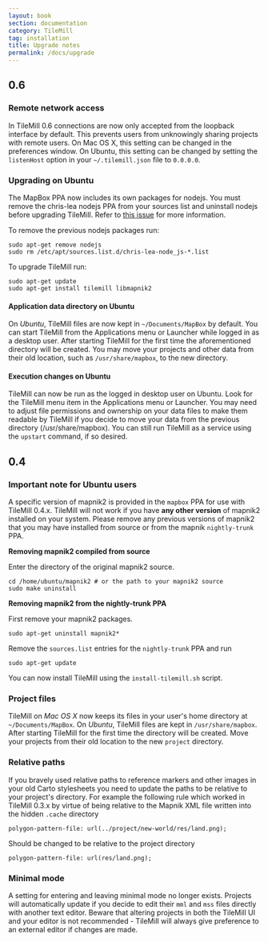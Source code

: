 ```yaml
---
layout: book
section: documentation
category: TileMill
tag: installation
title: Upgrade notes
permalink: /docs/upgrade
---
```

## 0.6

### Remote network access

In TileMill 0.6 connections are now only accepted from the loopback interface by default. This prevents users from unknowingly sharing projects with remote users. On Mac OS X, this setting can be changed in the preferences window. On Ubuntu, this setting can be changed by setting the `listenHost` option in your `~/.tilemill.json` file to `0.0.0.0`.

### Upgrading on Ubuntu

The MapBox PPA now includes its own packages for nodejs. You must remove the chris-lea nodejs PPA from your sources list and uninstall nodejs before upgrading TileMill. Refer to [this issue](https://github.com/mapbox/tilemill/issues/910#issuecomment-2687449) for more information.

To remove the previous nodejs packages run:

    sudo apt-get remove nodejs
    sudo rm /etc/apt/sources.list.d/chris-lea-node_js-*.list

To upgrade TileMill run:

    sudo apt-get update
    sudo apt-get install tilemill libmapnik2

#### Application data directory on Ubuntu

On *Ubuntu*, TileMill files are now kept in `~/Documents/MapBox` by default. You can start TileMill from the Applications menu or Launcher while logged in as a desktop user.  After starting TileMill for the first time the aforementioned directory will be created. You may move your projects and other data from their old location, such as `/usr/share/mapbox`, to the new directory.

#### Execution changes on Ubuntu

TileMill can now be run as the logged in desktop user on Ubuntu. Look for the TileMill menu item in the Applications menu or Launcher. You may need to adjust file permissions and ownership on your data files to make them readable by TileMill if you decide to move your data from the previous directory (/usr/share/mapbox). You can still run TileMill as a service using the `upstart` command, if so desired.

## 0.4

### Important note for Ubuntu users

A specific version of mapnik2 is provided in the `mapbox` PPA for use with TileMill 0.4.x. TileMill will not work if you have **any other version** of mapnik2 installed on your system. Please remove any previous versions of mapnik2 that you may have installed from source or from the mapnik `nightly-trunk` PPA.

**Removing mapnik2 compiled from source**

Enter the directory of the original mapnik2 source.

    cd /home/ubuntu/mapnik2 # or the path to your mapnik2 source
    sudo make uninstall

**Removing mapnik2 from the nightly-trunk PPA**

First remove your mapnik2 packages.

    sudo apt-get uninstall mapnik2*

Remove the `sources.list` entries for the `nightly-trunk` PPA and run

    sudo apt-get update

You can now install TileMill using the `install-tilemill.sh` script.

### Project files

TileMill on *Mac OS X* now keeps its files in your user's home directory at `~/Documents/MapBox`. On *Ubuntu*, TileMill files are kept in `/usr/share/mapbox`. After starting TileMill for the first time the directory will be created. Move your projects from their old location to the new `project` directory.

### Relative paths

If you bravely used relative paths to reference markers and other images in your old Carto stylesheets you need to update the paths to be relative to your project's directory. For example the following rule which worked in TileMill 0.3.x by virtue of being relative to the Mapnik XML file written into the hidden `.cache` directory

    polygon-pattern-file: url(../project/new-world/res/land.png);

Should be changed to be relative to the project directory

    polygon-pattern-file: url(res/land.png);

### Minimal mode

A setting for entering and leaving minimal mode no longer exists. Projects will automatically update if you decide to edit their `mml` and `mss` files directly with another text editor. Beware that altering projects in both the TileMill UI and your editor is not recommended - TileMill will always give preference to an external editor if changes are made.

